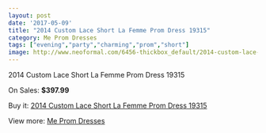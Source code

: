 ```yaml
---
layout: post
date: '2017-05-09'
title: "2014 Custom Lace Short La Femme Prom Dress 19315"
category: Me Prom Dresses
tags: ["evening","party","charming","prom","short"]
image: http://www.neoformal.com/6456-thickbox_default/2014-custom-lace-short-la-femme-prom-dress-19315.jpg
---
```

2014 Custom Lace Short La Femme Prom Dress 19315

On Sales: **$397.99**
<a href="https://www.neoformal.com/en/me-prom-dresses/2346-2014-custom-lace-short-la-femme-prom-dress-19315.html"><amp-img layout="responsive" width="600" height="600" src="//www.neoformal.com/6456-thickbox_default/2014-custom-lace-short-la-femme-prom-dress-19315.jpg" alt="2014 Custom Lace Short La Femme Prom Dress 19315 0" /></a>
<a href="https://www.neoformal.com/en/me-prom-dresses/2346-2014-custom-lace-short-la-femme-prom-dress-19315.html"><amp-img layout="responsive" width="600" height="600" src="//www.neoformal.com/6457-thickbox_default/2014-custom-lace-short-la-femme-prom-dress-19315.jpg" alt="2014 Custom Lace Short La Femme Prom Dress 19315 1" /></a>

Buy it: [2014 Custom Lace Short La Femme Prom Dress 19315](https://www.neoformal.com/en/me-prom-dresses/2346-2014-custom-lace-short-la-femme-prom-dress-19315.html "2014 Custom Lace Short La Femme Prom Dress 19315")

View more: [Me Prom Dresses](https://www.neoformal.com/en/20-me-prom-dresses "Me Prom Dresses")
